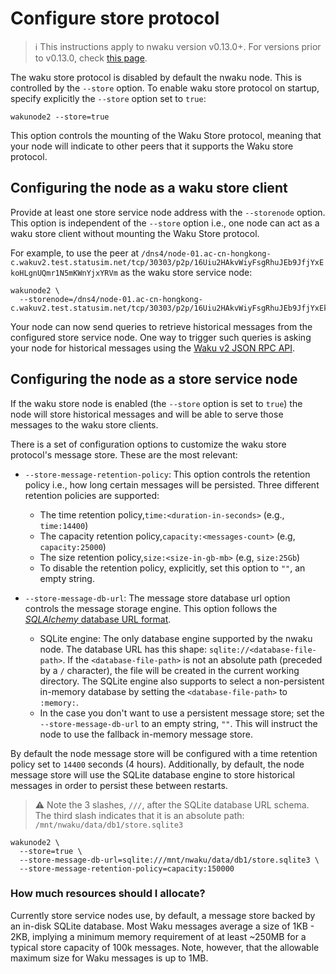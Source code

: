 # Configure store protocol

> :information_source: This instructions apply to nwaku version v0.13.0+. For versions prior to v0.13.0, check [this page](./configure-store-v0.12.0.md).

The waku store protocol is disabled by default the nwaku node.
This is controlled by the `--store` option. To enable waku store protocol on startup, specify explicitly the `--store` option set to `true`:

```shell
wakunode2 --store=true
```

This option controls the mounting of the Waku Store protocol, meaning that your node will indicate to other peers that it supports the Waku store protocol.

## Configuring the node as a waku store client

Provide at least one store service node address with the `--storenode` option. This option is independent of the `--store` option i.e., one node can act as a waku store client without mounting the Waku Store protocol.

For example, to use the peer at `/dns4/node-01.ac-cn-hongkong-c.wakuv2.test.statusim.net/tcp/30303/p2p/16Uiu2HAkvWiyFsgRhuJEb9JfjYxEkoHLgnUQmr1N5mKWnYjxYRVm` as the waku store service node:

```shell
wakunode2 \
  --storenode=/dns4/node-01.ac-cn-hongkong-c.wakuv2.test.statusim.net/tcp/30303/p2p/16Uiu2HAkvWiyFsgRhuJEb9JfjYxEkoHLgnUQmr1N5mKWnYjxYRVm
```

Your node can now send queries to retrieve historical messages
from the configured store service node. One way to trigger such queries is asking your node for historical messages using the [Waku v2 JSON RPC API](https://rfc.vac.dev/spec/16/).

## Configuring the node as a store service node

If the waku store node is enabled (the `--store` option is set to `true`) the node will store historical messages and will be able to serve those messages to the waku store clients.

There is a set of configuration options to customize the waku store protocol's message store. These are the most relevant:

* `--store-message-retention-policy`: This option controls the retention policy i.e., how long certain messages will be persisted. Three different retention policies are supported:
  + The time retention policy,`time:<duration-in-seconds>` (e.g., `time:14400`)
  + The capacity retention policy,`capacity:<messages-count>` (e.g, `capacity:25000`)
  + The size retention policy,`size:<size-in-gb-mb>` (e.g, `size:25Gb`)
  + To disable the retention policy, explicitly, set this option to `""`, an empty string.
* `--store-message-db-url`: The message store database url option controls the message storage engine. This option follows the [_SQLAlchemy_ database URL format](https://docs.sqlalchemy.org/en/14/core/engines.html#database-urls).

  + SQLite engine: The only database engine supported by the nwaku node. The database URL has this shape: `sqlite://<database-file-path>`. If the `<database-file-path>` is not an absolute path (preceded by a `/` character), the file will be created in the current working directory. The SQLite engine also supports to select a non-persistent in-memory database by setting the `<database-file-path>` to `:memory:`.
  + In the case you don't want to use a persistent message store; set the `--store-message-db-url` to an empty string, `""`. This will instruct the node to use the fallback in-memory message store.

By default the node message store will be configured with a time retention policy set to `14400` seconds (4 hours). Additionally, by default, the node message store will use the SQLite database engine to store historical messages in order to persist these between restarts. 

> :warning: Note the 3 slashes, `///`,  after the SQLite database URL schema. The third slash indicates that it is an absolute path: `/mnt/nwaku/data/db1/store.sqlite3`

```shell
wakunode2 \
  --store=true \
  --store-message-db-url=sqlite:///mnt/nwaku/data/db1/store.sqlite3 \
  --store-message-retention-policy=capacity:150000
```

### How much resources should I allocate?

Currently store service nodes use, by default, a message store backed by an in-disk SQLite database. Most Waku messages average a size of 1KB - 2KB, implying a minimum memory requirement of at least ~250MB
for a typical store capacity of 100k messages. Note, however, that the allowable maximum size for Waku messages is up to 1MB.
